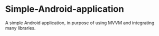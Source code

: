 # Simple-Android-application
A simple Android application, in purpose of using MVVM and integrating many libraries.
